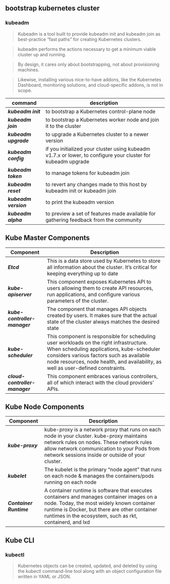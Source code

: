 ## bootstrap kubernetes cluster 
### kubeadm
> Kubeadm is a tool built to provide kubeadm init and kubeadm join as best-practice “fast paths” for creating Kubernetes clusters.

> kubeadm performs the actions necessary to get a minimum viable cluster up and running. 

> By design, it cares only about bootstrapping, not about provisioning machines. 

> Likewise, installing various nice-to-have addons, like the Kubernetes Dashboard, monitoring solutions, and cloud-specific addons, is not in scope.

| command | description |
|-------- | ----------- |
| ***kubeadm init*** | to bootstrap a Kubernetes control-plane node |
| ***kubeadm join*** | to bootstrap a Kubernetes worker node and join it to the cluster |
| ***kubeadm upgrade*** | to upgrade a Kubernetes cluster to a newer version |
| ***kubeadm config*** | if you initialized your cluster using kubeadm v1.7.x or lower, to configure your cluster for kubeadm upgrade |
| ***kubeadm token*** | to manage tokens for kubeadm join |
| ***kubeadm reset*** | to revert any changes made to this host by kubeadm init or kubeadm join |
| ***kubeadm version*** | to print the kubeadm version |
| ***kubeadm alpha*** | to preview a set of features made available for gathering feedback from the community |



## Kube Master Components

| Component | Description |
| --------- | ----------- |
| ***Etcd*** | This is a data store used by Kubernetes to store all information about the cluster. It’s critical for keeping everything up to date |
| ***kube-apiserver*** | This component exposes Kubernetes API to users allowing them to create API resources, run applications, and configure various parameters of the cluster.|
| ***kube-controller-manager*** | The component that manages API objects created by users. It makes sure that the actual state of the cluster always matches the desired state |
| ***kube-scheduler*** | This component is responsible for scheduling user workloads on the right infrastructure. When scheduling applications, kube-scheduler considers various factors such as available node resources, node health, and availability, as well as user-defined constraints.|
| ***cloud-controller-manager*** | This component embraces various controllers, all of which interact with the cloud providers’ APIs.|


## Kube Node Components

| Component | Description |
| --------- | ----------- |
| ***kube-proxy*** | kube-proxy is a network proxy that runs on each node in your cluster. kube-proxy maintains network rules on nodes. These network rules allow network communication to your Pods from network sessions inside or outside of your cluster. |
| ***kubelet*** | The kubelet is the primary “node agent” that runs on each node & manages the containers/pods running on each node |
| ***Container Runtime*** | A container runtime is software that executes containers and manages container images on a node. Today, the most widely known container runtime is Docker, but there are other container runtimes in the ecosystem, such as rkt, containerd, and lxd |



## Kube CLI
### kubectl
> Kubernetes objects can be created, updated, and deleted by using the kubectl command-line tool along with an object configuration file written in YAML or JSON.
